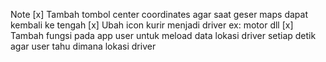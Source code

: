 Note
[x] Tambah tombol center coordinates agar saat geser maps dapat kembali ke tengah
[x] Ubah icon kurir menjadi driver ex: motor dll
[x] Tambah fungsi pada app user untuk meload data lokasi driver setiap detik agar user tahu dimana lokasi driver